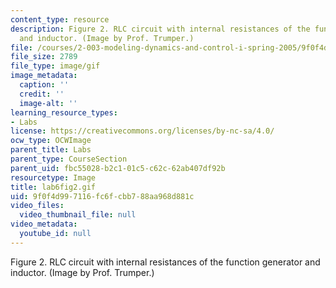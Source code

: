 ```yaml
---
content_type: resource
description: Figure 2. RLC circuit with internal resistances of the function generator
  and inductor. (Image by Prof. Trumper.)
file: /courses/2-003-modeling-dynamics-and-control-i-spring-2005/9f0f4d997116fc6fcbb788aa968d881c_lab6fig2.gif
file_size: 2789
file_type: image/gif
image_metadata:
  caption: ''
  credit: ''
  image-alt: ''
learning_resource_types:
- Labs
license: https://creativecommons.org/licenses/by-nc-sa/4.0/
ocw_type: OCWImage
parent_title: Labs
parent_type: CourseSection
parent_uid: fbc55028-b2c1-01c5-c62c-62ab407df92b
resourcetype: Image
title: lab6fig2.gif
uid: 9f0f4d99-7116-fc6f-cbb7-88aa968d881c
video_files:
  video_thumbnail_file: null
video_metadata:
  youtube_id: null
---
```

Figure 2. RLC circuit with internal resistances of the function generator and inductor. (Image by Prof. Trumper.)